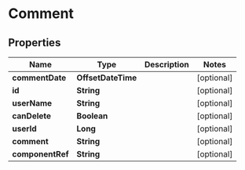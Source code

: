 

# Comment


## Properties

| Name | Type | Description | Notes |
|------------ | ------------- | ------------- | -------------|
|**commentDate** | **OffsetDateTime** |  |  [optional] |
|**id** | **String** |  |  [optional] |
|**userName** | **String** |  |  [optional] |
|**canDelete** | **Boolean** |  |  [optional] |
|**userId** | **Long** |  |  [optional] |
|**comment** | **String** |  |  [optional] |
|**componentRef** | **String** |  |  [optional] |



